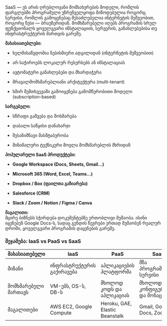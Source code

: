 SaaS — ეს არის ღრუბლოვანი მომსახურების მოდელი, რომლის ფარგლებში პროგრამული უზრუნველყოფა მიწოდებულია როგორც სერვისი, რომლის გამოყენებაც შესაძლებელია ინტერნეტის მეშვეობით, როგორც წესი — ბრაუზერიდან. მომხმარებელი იღებს პროგრამის სრულ ფუნქციონალს ყოველგვარი ინსტალაციის, სერვერის, განახლებებისა თუ ინფრასტრუქტურის მართვის გარეშე.

**მახასიათებლები:**

- ხელმისაწვდომია ნებისმიერი ადგილიდან (ინტერნეტის მეშვეობით)
    
- არ საჭიროებს ლოკალურ რესურსებს ან ინსტალაციას
    
- ავტომატური განახლებები და მხარდაჭერა
    
- მრავალმომხმარებლიანი არქიტექტურა (multi-tenant)
    
- ხშირ შემთხვევაში გამოიყენება გამომწერობითი მოდელი (subscription-based)
    

**სარგებელი:**

- სწრაფი გაშვება და მოხმარება
    
- დაბალი საწყისი დანახარჯი
    
- შესანიშნავი მასშტაბურობა
    
- მინიმალური ტექნიკური მოვლა მომხმარებლის მხრიდან
    

**პოპულარული SaaS პროდუქტები:**

- **Google Workspace (Docs, Sheets, Gmail...)**
    
- **Microsoft 365 (Word, Excel, Teams...)**
    
- **Dropbox / Box (ფაილთა გაზიარება)**
    
- **Salesforce (CRM)**
    
- **Slack / Zoom / Notion / Figma / Canva**
    

**მაგალითი:**  
მცირე ბიზნესს სჭირდება დოკუმენტებზე ერთობლივი მუშაობა. ისინი იყენებენ Google Docs-ს, სადაც გუნდის წევრები ერთად მუშაობენ რეალურ დროში, ყოველგვარი პროგრამის დაყენების გარეშე.


### შეჯამება: IaaS vs PaaS vs SaaS

|მახასიათებელი|IaaS|PaaS|SaaS|
|---|---|---|---|
|მიზანი|ინფრასტრუქტურის გაქირავება|აპლიკაციების პლატფორმა|მზა პროგრამული სერვისი|
|მომხმარებელი მართავს|VM-ებს, OS-ს, DB-ს|მხოლოდ კოდს და აპლიკაციას|მხოლოდ კონფიგურაციას და მონაცემს|
|მაგალითები|AWS EC2, Google Compute|Heroku, GAE, Elastic Beanstalk|Gmail, Google Docs, Zoom|